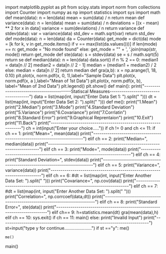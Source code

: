 import matplotlib.pyplot as plt
from scipy.stats import norm
from collections import Counter
import numpy as np
import statistics
import sys
import math
def mean(data):
    n = len(data)
    mean = sum(data) / n
    return mean
def variance(data):
    n = len(data)
    mean = sum(data) / n
    deviations = [(x - mean) ** 2 for x in data]
    variance = sum(deviations) / n
    return variance
def stdev(data):
    var = variance(data)
    std_dev = math.sqrt(var)
    return std_dev
def mode(data):
    n = len(data)
    da = Counter(data)
    get_mode = dict(da)
    mode = [k for k, v in get_mode.items() if v == max(list(da.values()))]
    if len(mode) == n:
        get_mode = "No mode found"
    else:
        get_mode = "" + ', '.join(map(str, mode))
        return get_mode
def ste(data):
    s = stdev(data)
    se = s / math.sqrt(5)
    return se
def median(data):
    n = len(data)
    data.sort()
    if n % 2 == 0:
        median1 = data[n // 2]
        median2 = data[n // 2 - 1]
        median = (median1 + median2) / 2
    else:
        median = data[n // 2]
    return median
def gra(a,b):
    x = np.arange(1, 18, 0.10)
    plt.plot(x, norm.pdf(x, 0, 1),label="Sample Data")
    plt.plot(x, norm.pdf(x, a ),label="Mean of 1st Data")
    plt.plot(x, norm.pdf(x, b), label="Mean of 2nd Data")
    plt.legend()
    plt.show()
def main():
    print("-----------------------------------------Statiscal Measures-------------------------------------")
    data = list(map(int, input("Enter Data Set 1:   ").split(" ")))
    dt = list(map(int, input("Enter Data Set 2:   ").split(" ")))
    def me():
        print("1.Mean")
        print("2.Median")
        print("3.Mode")
        print("4.Standard Deviation")
        print("5.Variance")
        print("6.Covariance")
        print("7.Corrlatin")
        print("8.Standard Error")
        print("9.Graphical Reprentaion")
        print("10.Exit")
        print("11.Back")
        print("---------------------------------------------------------------")
        ch = int(input("Enter your choice....."))
        if ch != 0 and ch <= 11:
            if ch == 1:
                print("Mean=", mean(data))
                print("-------------------------------------------------------------------------")
            elif ch == 2:
                print("Median=", median(data))
                print("-------------------------------------------------------------------------")
            elif ch == 3:
                print("Mode=", mode(data))
                print("-------------------------------------------------------------------------")
            elif ch == 4:
                print("Standard Deviation=", stdev(data))
                print("-------------------------------------------------------------------------")
            elif ch == 5:
                print("Variance=", variance(data))
                print("-------------------------------------------------------------------------")
            elif ch == 6:
                #dt = list(map(int, input("Enter Another Data Set:   ").split(" ")))
                print("Covariance=", np.cov(data))
                print("--------------------------------------------------------------------------")
            elif ch == 7:
                #dt = list(map(int, input("Enter Another Data Set:   ").split(" ")))
                print("Correlation=", np.corrcoef(data,dt))
                print("-------------------------------------------------------------------------")
            elif ch == 8:
                print("Standard Error=", ste(data))
                print("-------------------------------------------------------------------------")
            elif ch== 9:
                h=statistics.mean(dt)
                gra(mean(data),h)
            elif ch == 10:
                sys.exit()
            if ch == 11:
                main()
        else:
            print("Invalid Input")
            print("--------------------------------------------------------------------------")
        st=input("type y for continue......................")
        if st =="y":
            me()


    me()
main()
